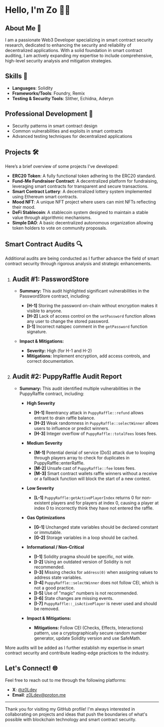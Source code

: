 # Hello, I'm Zo 👋🏾
## About Me 🚀
I am a passionate Web3 Developer specializing in smart contract security research, dedicated to enhancing the security and reliability of decentralized applications. With a solid foundation in smart contract auditing, I am actively expanding my expertise to include comprehensive, high-level security analysis and mitigation strategies.

## Skills 💼
- **Languages**: Solidity
- **Frameworks/Tools**: Foundry, Remix
- **Testing & Security Tools**: Slither, Echidna, Aderyn

## Professional Development 🌱
- Security patterns in smart contract design
- Common vulnerabilities and exploits in smart contracts
- Advanced testing techniques for decentralized applications

## Projects 🛠️
Here’s a brief overview of some projects I've developed:
- **ERC20 Token**: A fully functional token adhering to the ERC20 standard.
- **Fund-Me Fundraiser Contract**: A decentralized platform for fundraising, leveraging smart contracts for transparent and secure transactions.
- **Smart Contract Lottery**: A decentralized lottery system implemented using Ethereum smart contracts.
- **Mood NFT**: A unique NFT project where users can mint NFTs reflecting their mood.
- **DeFi Stablecoin**: A stablecoin system designed to maintain a stable value through algorithmic mechanisms.
- **Simple DAO**: A basic decentralized autonomous organization allowing token holders to vote on community proposals.

## Smart Contract Audits 🔍
Additional audits are being conducted as I further advance the field of smart contract security through rigorous analysis and strategic enhancements.


1. ## Audit #1: PasswordStore
   - **Summary:** This audit highlighted significant vulnerabilities in the PasswordStore contract, including:
     - **[H-1]** Storing the password on-chain without encryption makes it visible to anyone.
     - **[H-2]** Lack of access control on the `setPassword` function allows any user to change the stored password.
     - **[I-1]** Incorrect natspec comment in the `getPassword` function signature.

   - **Impact & Mitigations:** 
     - **Severity:** High (for H-1 and H-2)
     - **Mitigations:** Implement encryption, add access controls, and correct documentation.

2. ## Audit #2: PuppyRaffle Audit Report
   - **Summary:** This audit identified multiple vulnerabilities in the PuppyRaffle contract, including:
     
      - **High Severity**
         - **[H-1]** Reentrancy attack in `PuppyRaffle::refund` allows entrant to drain raffle balance.
         - **[H-2]** Weak randomness in `PuppyRaffle::selectWinner` allows users to influence or predict winners.
         - **[H-3]** Integer overflow of `PuppyRaffle::totalFees` loses fees.
     
     - **Medium Severity**
         - **[M-1]** Potential denial of service (DoS) attack due to looping through players array to check for duplicates in PuppyRaffle::enterRaffle.
         - **[M-2]** Unsafe cast of `PuppyRaffle::fee` loses fees.
         - **[M-3]** Smart contract wallets raffle winners without a receive or a fallback function will block the start of a new contest.

     - **Low Severity**
         - **[L-1]** `PuppyRaffle:getActivePlayerIndex` returns 0 for non-existent players and for players at index 0, causing a player at index 0 to incorrectly think they have not entered the raffle.

     - **Gas Optimizations**
         - **[G-1]** Unchanged state variables should be declared constant or immutable.
         - **[G-2]** Storage variables in a loop should be cached.

     - **Informational / Non-Critical**
         - **[I-1]** Solidity pragma should be specific, not wide.
         - **[I-2]** Using an outdated version of Solidity is not recommended.
         - **[I-3]** Missing checks for `address(0)` when assigning values to address state variables.
         - **[I-4]** `PuppyRaffle::selectWinner` does not follow CEI, which is not a good practice.
         - **[I-5]** Use of "magic" numbers is not recommended.
         - **[I-6]** State changes are missing events.
         - **[I-7]** `PuppyRaffle::_isActivePlayer` is never used and should be removed.
     
     - **Impact & Mitigations:**
       
         - **Mitigations:** Follow CEI (Checks, Effects, Interactions) pattern, use a cryptographically secure random number generator, update Solidity version and use SafeMath.

More audits will be added as I further establish my expertise in smart contract security and contribute leading-edge practices to the industry.


## Let's Connect! 🌐
Feel free to reach out to me through the following platforms:
- **X**: [@z0Ldev](https://x.com/z0Ldev)
- **Email**: [z0Ldev@proton.me](mailto:z0Ldev@proton.me)

---

Thank you for visiting my GitHub profile! I'm always interested in collaborating on projects and ideas that push the boundaries of what's possible with blockchain technology and smart contract security.
